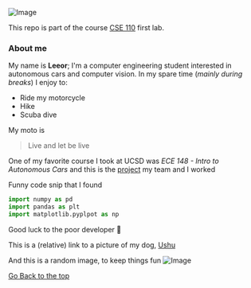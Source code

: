 


![Image](https://jacobsschool.ucsd.edu/sites/default/files/groups/jsoe/img/logos/jacobs-school/print/UCSDLogo_JSOE_BlueGold_Print.jpg)


This repo is part of the course [CSE 110](https://www.ucsd.edu/catalog/courses/CSE.html) first lab.

### About me
My name is **Leeor**; I'm a computer engineering student interested in autonomous cars and computer vision. 
In my spare time (*mainly during breaks*) I enjoy to:
- Ride my motorcycle
- Hike
- Scuba dive

My moto is
> Live and let be live

One of my favorite course I took at UCSD was *ECE 148 - Intro to Autonomous Cars* and this is the [project](https://guitar.ucsd.edu/maeece148/index.php/2020WinterTeam4) my team and I worked

Funny code snip that I found 
```python
import numpy as pd
import pandas as plt
import matplotlib.pyplpot as np
```
Good luck to the poor developer :rofl:

This is a (relative) link to a picture of my dog, [Ushu](images/ushu.jpeg)

And this is a random image, to keep things fun ![Image](http://picsum.photos/200/200)


[Go Back to the top](#about-me)
